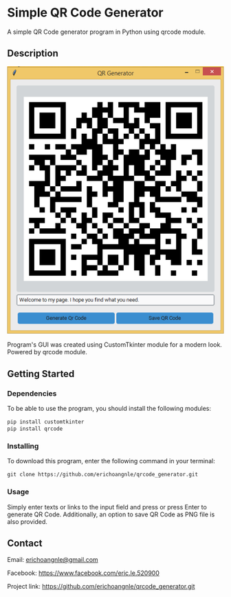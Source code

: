 # Simple QR Code Generator

A simple QR Code generator program in Python using qrcode module.

## Description

![Program's interface!](readme_img/qr.png "Program's interface")

Program's GUI was created using CustomTkinter module for a modern look. Powered by qrcode module.

## Getting Started

### Dependencies

To be able to use the program, you should install the following modules:

```
pip install customtkinter
pip install qrcode
```

### Installing

To download this program, enter the following command in your terminal:
```
git clone https://github.com/erichoangnle/qrcode_generator.git
```

### Usage

Simply enter texts or links to the input field and press <Generate QR Code> or press Enter to generate QR Code. Additionally, an option to 
save QR Code as PNG file is also provided.

## Contact

Email: erichoangnle@gmail.com

Facebook: https://www.facebook.com/eric.le.520900

Project link: https://github.com/erichoangnle/qrcode_generator.git
